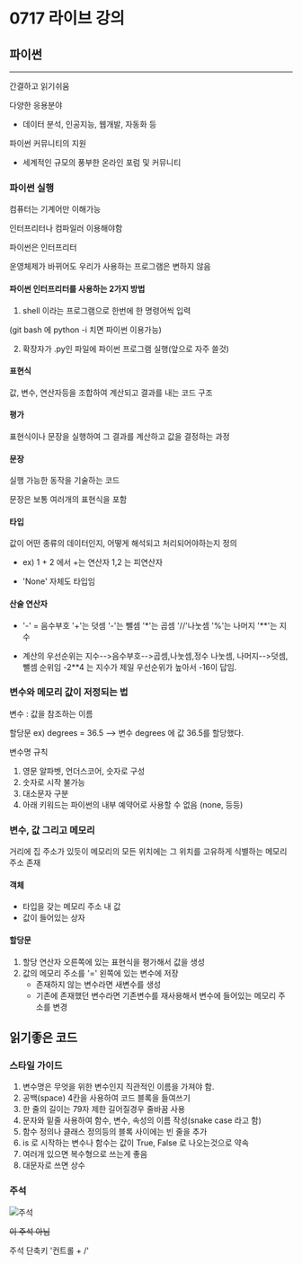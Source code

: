 # 0717 라이브 강의

## 파이썬
---

간결하고 읽기쉬움

다양한 응용분야
+ 데이터 분석, 인공지능, 웹개발, 자동화 등

파이썬 커뮤니티의 지원
+ 세계적인 규모의 풍부한 온라인 포럼 및 커뮤니티

### 파이썬 실행

컴퓨터는 기계어만 이해가능

인터프리터나 컴파일러 이용해야함

파이썬은 인터프리터 

운영체제가 바뀌어도 우리가 사용하는 프로그램은 변하지 않음

#### 파이썬 인터프리터를 사용하는 2가지 방법
1. shell 이라는 프로그램으로 한번에 한 명령어씩 입력

(git bash 에 python -i 치면 파이썬 이용가능)

2. 확장자가 .py인 파일에 파이썬 프로그램 실행(앞으로 자주 쓸것)

#### 표현식

값, 변수, 연산자등을 조합하여 계산되고 결과를 내는 코드 구조

#### 평가

표현식이나 문장을 실행하여 그 결과를 계산하고 값을 결정하는 과정

#### 문장

실행 가능한 동작을 기술하는 코드

문장은 보통 여러개의 표현식을 포함

#### 타입

값이 어떤 종류의 데이터인지, 어떻게 해석되고 처리되어야하는지 정의

+ ex) 1 + 2 에서 +는 연산자 1,2 는 피연산자

 + 'None' 자체도 타입임

#### 산술 연산자

- '-' = 음수부호 '+'는 덧셈 '-'는 뺄셈 '*'는 곱셈 '//'나눗셈 '%'는 나머지 '**'는 지수
+ 계산의 우선순위는 지수-->음수부호-->곱셈,나눗셈,정수 나눗셈, 나머지-->덧셈,뺄셈 순위임
-2**4 는 지수가 제일 우선순위가 높아서 -16이 답임.

### 변수와 메모리 값이 저정되는 법

변수 : 값을 참조하는 이름

할당문 
ex) degrees = 36.5 --> 변수 degrees 에 값 36.5를 할당했다.

변수명 규칙 
1. 영문 알파벳, 언더스코어, 숫자로 구성
2. 숫자로 시작 불가능
3. 대소문자 구분
4. 아래 키워드는 파이썬의 내부 예약어로 사용할 수 없음
   (none, 등등)

### 변수, 값 그리고 메모리

거리에 집 주소가 있듯이 메모리의 모든 위치에는 그 위치를 고유하게 식별하는 메모리 주소 존재

#### 객체 
- 타입을 갖는 메모리 주소 내 값
- 값이 들어있는 상자

#### 할당문

1. 할당 연산자 오른쪽에 있는 표현식을 평가해서 값을 생성
2. 값의 메모리 주소를 '=' 왼쪽에 있는 변수에 저장
    - 존재하지 않는 변수라면 새변수를 생성
    - 기존에 존재했던 변수라면 기존변수를 재사용해서 변수에 들어있는 메모리 주소를 변경

## 읽기좋은 코드

### 스타일 가이드

1. 변수명은 무엇을 위한 변수인지 직관적인 이름을 가져야 함.
2. 공백(space) 4칸을 사용하여 코드 블록을 들여쓰기
3. 한 줄의 길이는 79자 제한 길어질경우 줄바꿈 사용
4. 문자와 밑줄 사용하여 함수, 변수, 속성의 이름 작성(snake case 라고 함)
5. 함수 정의나 클래스 정의등의 블록 사이에는 빈 줄을 추가
6. is 로 시작하는 변수나 함수는 값이 True, False 로 나오는것으로 약속
7. 여러개 있으면 복수형으로 쓰는게 좋음
8. 대문자로 쓰면 상수
   
### 주석 

![주석](https://www.daejonilbo.com/news/photo/202303/2051938_468325_0032.jpg)

~~이 주석 아님~~

주석 단축키 '컨트롤 + /'